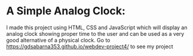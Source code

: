 # A Simple Analog Clock:
I made this project using HTML, CSS and JavaScript which will display an analog clock showing proper time to the user and can be used as a very good alternative of a physical clock.
Go to https://gdsabarna353.github.io/webdev-project4/ to see my project
